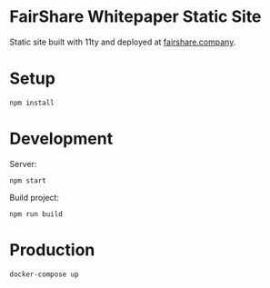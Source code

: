 FairShare Whitepaper Static Site
================================

Static site built with 11ty and deployed at [fairshare.company](https://fairshare.company).

# Setup

```
npm install
```

# Development

Server:

```
npm start
```

Build project:

```
npm run build
```

# Production

```
docker-compose up
```


